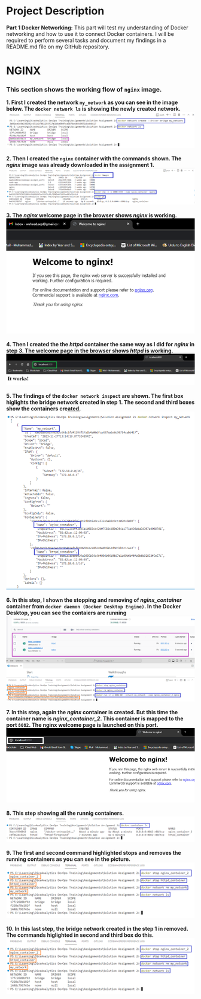 # Project Description
**Part 1 Docker Networking:** This part will test my understanding of Docker networking and how to use it to connect Docker containers. I will be required to perform several tasks and document my findings in a README.md file on my GitHub repository.

# NGINX
### This section shows the working flow of `nginx` image.  
**1. First I created the network `my_network` as you can see in the image below. The `docker network ls` is showing the newly created network.**
![Docker network create](/assets/network_create.png)<br><br>
**2. Then I created the `nginx` container with the commands shown. The *nginx* image was already downloaded in the assignment 1.**
![Nginx container create](/assets/nginx_container_create.png)<br><br>
**3. The *nginx* welcome page in the browser shows *nginx* is working.**
![Nginx welcome](/assets/nginx_welcom.png)<br><br>
**4. Then I created the the *httpd* container the same way as I did for *nginx* in step 3. The welcome page in the browser shows *httpd* is working.**
![Httpd welcome](/assets/httpd_welcome.png)<br><br>
**5. The findings of the `docker network inspect` are shown. The first box higlights the bridge network created in step 1. The second and third boxes show the containers created.**
![Docker network inspect](/assets/network_inspect.png)<br><br>
**6. In this step, I shown the stopping and removing of *nginx_container* container from `docker daemon (Docker Desktop Engine)`. In the Docker Desktop, you can see the contaiers are running**
![Stopping and removing nginx](/assets/stoping_removing_nginx.png)<br><br>
**7. In this step, again the *nginx* container is created. But this time the container name is *nginx_container_2*. This container is mapped to the port `8082`. The nginx welcome page is launched on this port.**
![Nginx welcome on second container](/assets/nginx_on_welcome_on_container_2.png)<br><br>
**8. This step showing all the runnig containers.**
![Docker all running containers](/assets/nginx_httpd_ls.png)<br><br>
**9. The first and second command highlighted stops and removes the running containers as you can see in the picture.**
![All containers stopped and removed](/assets/stoping_removing_nginx2_and_httpd.png)<br><br>
**10. In this last step, the bridge network created in the step 1 in removed. The commands higlighted in second and third box do this.**
![Nginx container 2 welcom](/assets/stoping_removing_nginx2_and_httpd.png)<br><br>



